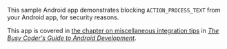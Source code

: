 This sample Android app demonstrates
blocking `ACTION_PROCESS_TEXT` from your Android app, for security reasons.

This app is covered in 
[the chapter on miscellaneous integration tips](https://commonsware.com/Android/previews/miscellaneous-integration-tips)
in [*The Busy Coder's Guide to Android Development*](https://commonsware.com/Android/).

